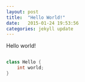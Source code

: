 ```yaml
---
layout: post
title:  "Hello World!"
date:   2015-01-24 19:53:56
categories: jekyll update
---
```

Hello world!

```java

class Hello {
    int world;
}
```

